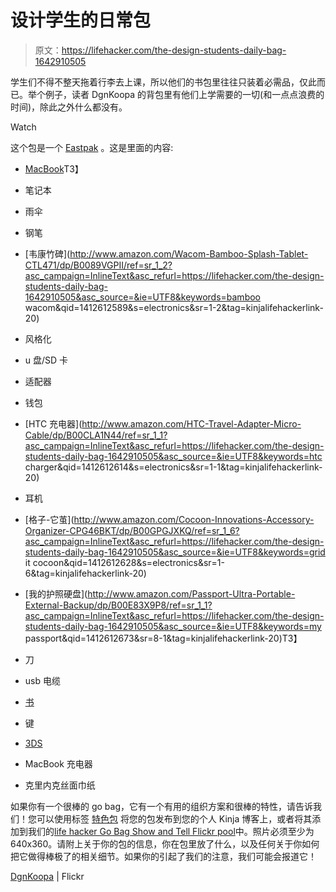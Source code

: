# 设计学生的日常包

> 原文：<https://lifehacker.com/the-design-students-daily-bag-1642910505>

学生们不得不整天拖着行李去上课，所以他们的书包里往往只装着必需品，仅此而已。举个例子，读者 DgnKoopa 的背包里有他们上学需要的一切(和一点点浪费的时间)，除此之外什么都没有。

Watch

这个包是一个 [Eastpak](http://www.eastpak.com/eu-en/backpacks/bestsellers/floid-black2.html) 。这是里面的内容:

*   [MacBook](http://www.amazon.com/Apple-MacBook-MGX72LL-13-3-Inch-Display/dp/B0096VDM8G/ref=sr_1_1?asc_campaign=InlineText&asc_refurl=https://lifehacker.com/the-design-students-daily-bag-1642910505&asc_source=&ie=UTF8&keywords=macbook&qid=1412612571&s=pc&sr=1-1&tag=kinjalifehackerlink-20)T3】
*   笔记本
*   雨伞
*   钢笔
*   [韦康竹碑](http://www.amazon.com/Wacom-Bamboo-Splash-Tablet-CTL471/dp/B0089VGPII/ref=sr_1_2?asc_campaign=InlineText&asc_refurl=https://lifehacker.com/the-design-students-daily-bag-1642910505&asc_source=&ie=UTF8&keywords=bamboo wacom&qid=1412612589&s=electronics&sr=1-2&tag=kinjalifehackerlink-20)
*   风格化
*   u 盘/SD 卡
*   适配器
*   钱包
*   [HTC 充电器](http://www.amazon.com/HTC-Travel-Adapter-Micro-Cable/dp/B00CLA1N44/ref=sr_1_1?asc_campaign=InlineText&asc_refurl=https://lifehacker.com/the-design-students-daily-bag-1642910505&asc_source=&ie=UTF8&keywords=htc charger&qid=1412612614&s=electronics&sr=1-1&tag=kinjalifehackerlink-20)
*   耳机
*   [格子-它茧](http://www.amazon.com/Cocoon-Innovations-Accessory-Organizer-CPG46BKT/dp/B00GPGJXKQ/ref=sr_1_6?asc_campaign=InlineText&asc_refurl=https://lifehacker.com/the-design-students-daily-bag-1642910505&asc_source=&ie=UTF8&keywords=grid it cocoon&qid=1412612628&s=electronics&sr=1-6&tag=kinjalifehackerlink-20)

*   [我的护照硬盘](http://www.amazon.com/Passport-Ultra-Portable-External-Backup/dp/B00E83X9P8/ref=sr_1_1?asc_campaign=InlineText&asc_refurl=https://lifehacker.com/the-design-students-daily-bag-1642910505&asc_source=&ie=UTF8&keywords=my passport&qid=1412612673&sr=8-1&tag=kinjalifehackerlink-20)T3】
*   刀
*   usb 电缆
*   [书](http://www.amazon.com/The-Silmarillion-J-R-R-Tolkien/dp/0618126988/ref=tmm_pap_title_0?asc_campaign=InlineText&asc_refurl=https://lifehacker.com/the-design-students-daily-bag-1642910505&asc_source=&ie=UTF8&qid=1412612708&sr=8-1&tag=kinjalifehackerlink-20)
*   键
*   [3DS](http://www.amazon.com/Nintendo-3DS-Cosmo-Black/dp/B002I096AA/ref=sr_1_2?asc_campaign=InlineText&asc_refurl=https://lifehacker.com/the-design-students-daily-bag-1642910505&asc_source=&ie=UTF8&keywords=3ds&qid=1412612694&sr=8-2&tag=kinjalifehackerlink-20)
*   MacBook 充电器
*   克里内克丝面巾纸

如果你有一个很棒的 go bag，它有一个有用的组织方案和很棒的特性，请告诉我们！您可以使用标签 [特色包](http://kinja.com/tag/featured-bag) 将您的包发布到您的个人 Kinja 博客上，或者将其添加到我们的[life hacker Go Bag Show and Tell Flickr pool](http://www.flickr.com/groups/2301352@N21)中。照片必须至少为 640x360。请附上关于你的包的信息，你在包里放了什么，以及任何关于你如何把它做得棒极了的相关细节。如果你的引起了我们的注意，我们可能会报道它！

[DgnKoopa](https://www.flickr.com/photos/dgngrafica/14729120420/in/photostream/) | Flickr